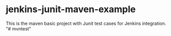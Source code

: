 # jenkins-junit-maven-example
This is the maven basic project with Junit test cases for Jenkins integration.
"# mvntest" 
